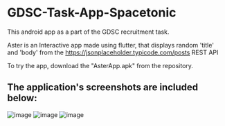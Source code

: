 # GDSC-Task-App-Spacetonic

This android app as a part of the GDSC recruitment task.

Aster is an Interactive app made using flutter, that displays random 'title' and 'body' from the https://jsonplaceholder.typicode.com/posts REST API

To try the app, download the "AsterApp.apk" from the repository.

## The application's screenshots are included below:
![image](https://user-images.githubusercontent.com/113569972/226967798-3ec8261d-8bdf-4665-97c1-b2725cf877ed.png)
![image](https://user-images.githubusercontent.com/113569972/226967825-736a0473-bd46-4761-851d-274ac13ec5a8.png)
![image](https://user-images.githubusercontent.com/113569972/226967858-2df2c5ca-5f1a-4b68-8544-407571584fc4.png)
